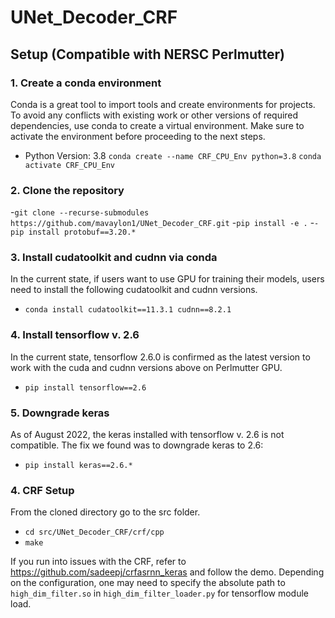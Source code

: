 # UNet_Decoder_CRF

## Setup (Compatible with NERSC Perlmutter)
### 1. Create a conda environment 
Conda is a great tool to import tools and create environments for projects. To avoid any conflicts with existing work or other versions of required dependencies, use conda to create a virtual environment. Make sure to activate the environment before proceeding to the next steps.
- Python Version: 3.8 
`conda create --name CRF_CPU_Env python=3.8`
`conda activate CRF_CPU_Env`

### 2. Clone the repository
-`git clone --recurse-submodules https://github.com/mavaylon1/UNet_Decoder_CRF.git`
-`pip install -e .`
-`-pip install protobuf==3.20.*`

### 3. Install cudatoolkit and cudnn via conda 
In the current state, if users want to use GPU for training their models, users need to install the following cudatoolkit and cudnn versions.
- `conda install cudatoolkit==11.3.1 cudnn==8.2.1` 

### 4. Install tensorflow v. 2.6
In the current state, tensorflow 2.6.0 is confirmed as the latest version to work with the cuda and cudnn versions above on Perlmutter GPU.
- `pip install tensorflow==2.6`

### 5. Downgrade keras
As of August 2022, the keras installed with tensorflow v. 2.6 is not compatible. The fix we found was to downgrade keras to 2.6:
- `pip install keras==2.6.*`

### 4. CRF Setup
From the cloned directory go to the src folder. 
- `cd src/UNet_Decoder_CRF/crf/cpp`
- `make`

If you run into issues with the CRF, refer to https://github.com/sadeepj/crfasrnn_keras and follow the demo.
Depending on the configuration, one may need to specify the absolute path to `high_dim_filter.so` in `high_dim_filter_loader.py` for tensorflow module load.
